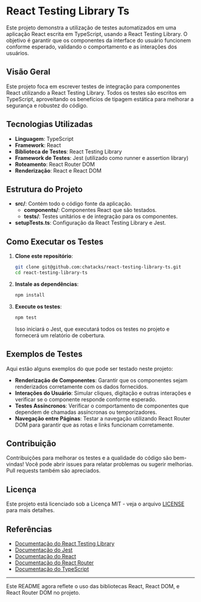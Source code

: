 # React Testing Library Ts

Este projeto demonstra a utilização de testes automatizados em uma aplicação React escrita em TypeScript, usando a React Testing Library. O objetivo é garantir que os componentes da interface do usuário funcionem conforme esperado, validando o comportamento e as interações dos usuários.

## Visão Geral

Este projeto foca em escrever testes de integração para componentes React utilizando a React Testing Library. Todos os testes são escritos em TypeScript, aproveitando os benefícios de tipagem estática para melhorar a segurança e robustez do código.

## Tecnologias Utilizadas

- **Linguagem**: TypeScript
- **Framework**: React
- **Biblioteca de Testes**: React Testing Library
- **Framework de Testes**: Jest (utilizado como runner e assertion library)
- **Roteamento**: React Router DOM
- **Renderização**: React e React DOM

## Estrutura do Projeto

- **src/**: Contém todo o código fonte da aplicação.
  - **components/**: Componentes React que são testados.
  - **tests/**: Testes unitários e de integração para os componentes.
- **setupTests.ts**: Configuração da React Testing Library e Jest.

## Como Executar os Testes

1. **Clone este repositório**:

   ```bash
   git clone git@github.com:chatacks/react-testing-library-ts.git
   cd react-testing-library-ts
   ```

2. **Instale as dependências**:

   ```bash
   npm install
   ```

3. **Execute os testes**:

   ```bash
   npm test
   ```

   Isso iniciará o Jest, que executará todos os testes no projeto e fornecerá um relatório de cobertura.

## Exemplos de Testes

Aqui estão alguns exemplos do que pode ser testado neste projeto:

- **Renderização de Componentes**: Garantir que os componentes sejam renderizados corretamente com os dados fornecidos.
- **Interações do Usuário**: Simular cliques, digitação e outras interações e verificar se o componente responde conforme esperado.
- **Testes Assíncronos**: Verificar o comportamento de componentes que dependem de chamadas assíncronas ou temporizadores.
- **Navegação entre Páginas**: Testar a navegação utilizando React Router DOM para garantir que as rotas e links funcionam corretamente.

## Contribuição

Contribuições para melhorar os testes e a qualidade do código são bem-vindas! Você pode abrir issues para relatar problemas ou sugerir melhorias. Pull requests também são apreciados.

## Licença

Este projeto está licenciado sob a Licença MIT - veja o arquivo [LICENSE](LICENSE) para mais detalhes.

## Referências

- [Documentação do React Testing Library](https://testing-library.com/docs/react-testing-library/intro/)
- [Documentação do Jest](https://jestjs.io/)
- [Documentação do React](https://reactjs.org/)
- [Documentação do React Router](https://reactrouter.com/)
- [Documentação do TypeScript](https://www.typescriptlang.org/)

---

Este README agora reflete o uso das bibliotecas React, React DOM, e React Router DOM no projeto.
